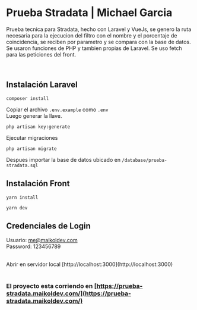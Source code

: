 # Prueba Stradata | Michael Garcia

Prueba tecnica para Stradata, hecho con Laravel y VueJs, se genero la ruta necesaria para la ejecucion del filtro con el nombre y el porcentaje de coincidencia,
se reciben por parametro y se compara con la base de datos. Se usaron funciones de PHP y tambien propias de Laravel. Se uso fetch para las peticiones del front.

<br>

## Instalación Laravel

```
composer install
```

Copiar el archivo `.env.example` como `.env`
<br />
Luego generar la llave.

```
php artisan key:generate
```

Ejecutar migraciones

```
php artisan migrate
```

Despues importar la base de datos ubicado en `/database/prueba-stradata.sql`

## Instalación Front

```
yarn install
```

```
yarn dev
```

## Credenciales de Login

Usuario: me@maikoldev.com
<br/>
Password: 123456789

<br/>
Abrir en servidor local [http://localhost:3000](http://localhost:3000)

<br/>
<br/>

### El proyecto esta corriendo en [https://prueba-stradata.maikoldev.com/](https://prueba-stradata.maikoldev.com/)
